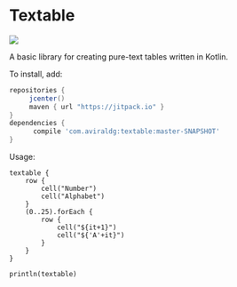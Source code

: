 Textable
========

[![](https://jitpack.io/v/com.aviraldg/textable.svg)](https://jitpack.io/#com.aviraldg/textable)

A basic library for creating pure-text tables written in Kotlin.

To install, add:

   ```gradle
   repositories {
        jcenter()
        maven { url "https://jitpack.io" }
   }
   dependencies {
         compile 'com.aviraldg:textable:master-SNAPSHOT'
   }
   ```

Usage:

    textable {
        row {
            cell("Number")
            cell("Alphabet")
        }
        (0..25).forEach {
            row {
                cell("${it+1}")
                cell("${'A'+it}")
            }
        }
    }

    println(textable)